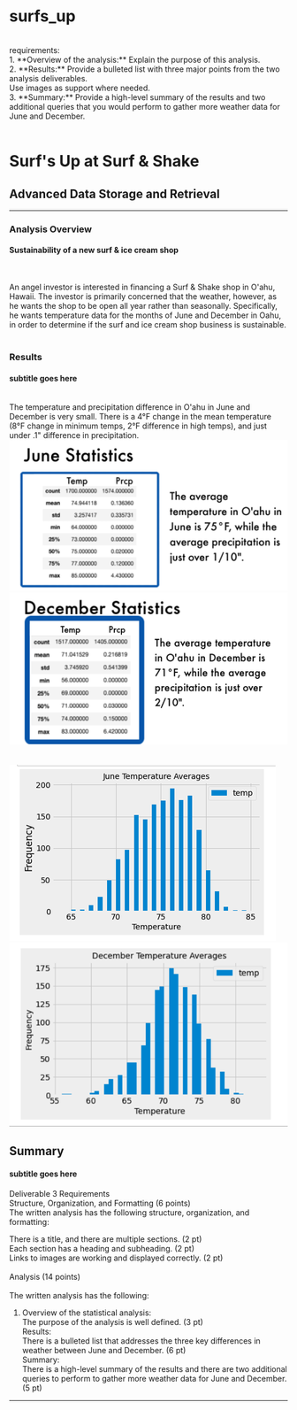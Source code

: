 # surfs_up

<BR>
requirements:<BR>
1. **Overview of the analysis:** Explain the purpose of this analysis.<BR>
2. **Results:** Provide a bulleted list with three major points from 
the two analysis deliverables. <BR>
Use images as support where needed. <BR>
3. **Summary:** Provide a high-level summary of the results and two additional queries that you would perform to gather more weather data for June and December.<BR><BR>

# Surf's Up at Surf & Shake
## Advanced Data Storage and Retrieval
-----

### Analysis Overview
#### Sustainability of a new surf & ice cream shop
<BR>
 
An angel investor is interested in financing a Surf & Shake shop in O'ahu, Hawaii. The investor is primarily concerned that the weather, however, as he wants the shop to be open all year rather than seasonally. Specifically, he wants temperature data for the months of June and December in Oahu, in order to determine if the surf and ice cream shop business is sustainable.
<BR><BR>

  

### Results
#### subtitle goes here
<BR>
The temperature and precipitation difference in O'ahu in June and December is very small. There is a 4°F change in the mean temperature (8°F change in minimum temps, 2°F difference in high temps), and just under .1" difference in precipitation.
 <BR>
<img src="https://github.com/meggrooms/surfs_up/blob/main/images/June_stats_box_small.png">
 
<BR> 
<img src="https://github.com/meggrooms/surfs_up/blob/main/images/Dec_stats_box_small.png">
<BR>


 <BR>
<BR>
<img src="https://github.com/meggrooms/surfs_up/blob/main/images/June_avg.png">
<BR>
<img src="https://github.com/meggrooms/surfs_up/blob/main/images/dec_avg.png">
  
## Summary
#### subtitle goes here
  
  
  
  
  

  
  
Deliverable 3 Requirements<BR>
Structure, Organization, and Formatting (6 points)<BR>
The written analysis has the following structure, organization, and formatting:<BR>

There is a title, and there are multiple sections. (2 pt)<BR>
Each section has a heading and subheading. (2 pt)<BR>
Links to images are working and displayed correctly. (2 pt)<BR><BR>
  Analysis (14 points)<br><br>
The written analysis has the following:<br>
1. Overview of the statistical analysis:<br>
The purpose of the analysis is well defined. (3 pt)<br>
Results:<br>
There is a bulleted list that addresses the three key differences in weather between June and December. (6 pt)<br>
Summary:<br>
There is a high-level summary of the results and there are two additional queries to perform to gather more weather data for June and December. (5 pt)<br>
  
------------

  
  

